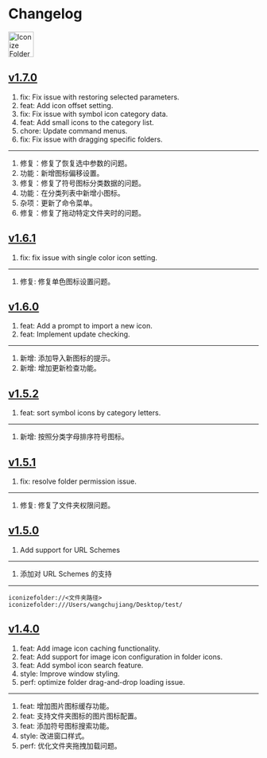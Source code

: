 Changelog
===

<a target="_blank" href="https://apps.apple.com/app/iconize-folder/id6478772538" title="Iconize Folder for macOS">
  <img alt="Iconize Folder AppStore" src="https://jaywcjlove.github.io/sb/download/macos.svg" height="51">
</a>

## [v1.7.0](https://github.com/jaywcjlove/IconizeFolder/releases/tag/v1.7.0)

1. fix: Fix issue with restoring selected parameters.
2. feat: Add icon offset setting.
3. fix: Fix issue with symbol icon category data.
4. feat: Add small icons to the category list.
5. chore: Update command menus.
6. fix: Fix issue with dragging specific folders.

---

1. 修复：修复了恢复选中参数的问题。
2. 功能：新增图标偏移设置。
3. 修复：修复了符号图标分类数据的问题。
4. 功能：在分类列表中新增小图标。
5. 杂项：更新了命令菜单。
6. 修复：修复了拖动特定文件夹时的问题。

## [v1.6.1](https://github.com/jaywcjlove/IconizeFolder/releases/tag/v1.6.1)

1. fix: fix issue with single color icon setting.

---

1. 修复: 修复单色图标设置问题。

## [v1.6.0](https://github.com/jaywcjlove/IconizeFolder/releases/tag/v1.6.0)

1. feat: Add a prompt to import a new icon.
2. feat: Implement update checking.

---

1. 新增: 添加导入新图标的提示。
2. 新增: 增加更新检查功能。

## [v1.5.2](https://github.com/jaywcjlove/IconizeFolder/releases/tag/v1.5.2)

1. feat: sort symbol icons by category letters.

---

1. 新增: 按照分类字母排序符号图标。 

## [v1.5.1](https://github.com/jaywcjlove/IconizeFolder/releases/tag/v1.5.1)

1. fix: resolve folder permission issue.

---

1. 修复: 修复了文件夹权限问题。

## [v1.5.0](https://github.com/jaywcjlove/IconizeFolder/releases/tag/v1.5.0)

1. Add support for URL Schemes

---

1. 添加对 URL Schemes 的支持

---

```url
iconizefolder://<文件夹路径>
iconizefolder:///Users/wangchujiang/Desktop/test/
```

## [v1.4.0](https://github.com/jaywcjlove/IconizeFolder/releases/tag/v1.4.0)

1. feat: Add image icon caching functionality.
2. feat: Add support for image icon configuration in folder icons.
3. feat: Add symbol icon search feature.
4. style: Improve window styling.
5. perf: optimize folder drag-and-drop loading issue.

---

1. feat: 增加图片图标缓存功能。
2. feat: 支持文件夹图标的图片图标配置。
3. feat: 添加符号图标搜索功能。
4. style: 改进窗口样式。
5. perf: 优化文件夹拖拽加载问题。
